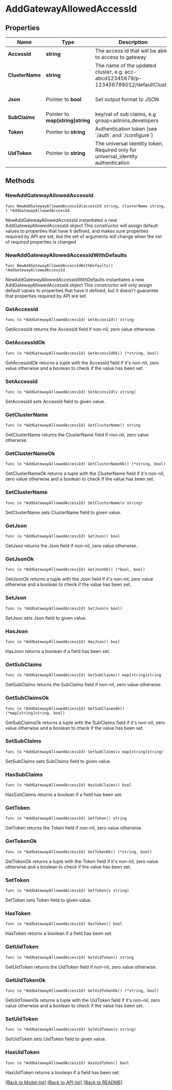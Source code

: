 # AddGatewayAllowedAccessId

## Properties

Name | Type | Description | Notes
------------ | ------------- | ------------- | -------------
**AccessId** | **string** | The access id that will be able to access to gateway | 
**ClusterName** | **string** | The name of the updated cluster, e.g. acc-abcd12345678/p-123456789012/defaultCluster | 
**Json** | Pointer to **bool** | Set output format to JSON | [optional] [default to false]
**SubClaims** | Pointer to **map[string]string** | key/val of sub claims, e.g group&#x3D;admins,developers | [optional] 
**Token** | Pointer to **string** | Authentication token (see &#x60;/auth&#x60; and &#x60;/configure&#x60;) | [optional] 
**UidToken** | Pointer to **string** | The universal identity token, Required only for universal_identity authentication | [optional] 

## Methods

### NewAddGatewayAllowedAccessId

`func NewAddGatewayAllowedAccessId(accessId string, clusterName string, ) *AddGatewayAllowedAccessId`

NewAddGatewayAllowedAccessId instantiates a new AddGatewayAllowedAccessId object
This constructor will assign default values to properties that have it defined,
and makes sure properties required by API are set, but the set of arguments
will change when the set of required properties is changed

### NewAddGatewayAllowedAccessIdWithDefaults

`func NewAddGatewayAllowedAccessIdWithDefaults() *AddGatewayAllowedAccessId`

NewAddGatewayAllowedAccessIdWithDefaults instantiates a new AddGatewayAllowedAccessId object
This constructor will only assign default values to properties that have it defined,
but it doesn't guarantee that properties required by API are set

### GetAccessId

`func (o *AddGatewayAllowedAccessId) GetAccessId() string`

GetAccessId returns the AccessId field if non-nil, zero value otherwise.

### GetAccessIdOk

`func (o *AddGatewayAllowedAccessId) GetAccessIdOk() (*string, bool)`

GetAccessIdOk returns a tuple with the AccessId field if it's non-nil, zero value otherwise
and a boolean to check if the value has been set.

### SetAccessId

`func (o *AddGatewayAllowedAccessId) SetAccessId(v string)`

SetAccessId sets AccessId field to given value.


### GetClusterName

`func (o *AddGatewayAllowedAccessId) GetClusterName() string`

GetClusterName returns the ClusterName field if non-nil, zero value otherwise.

### GetClusterNameOk

`func (o *AddGatewayAllowedAccessId) GetClusterNameOk() (*string, bool)`

GetClusterNameOk returns a tuple with the ClusterName field if it's non-nil, zero value otherwise
and a boolean to check if the value has been set.

### SetClusterName

`func (o *AddGatewayAllowedAccessId) SetClusterName(v string)`

SetClusterName sets ClusterName field to given value.


### GetJson

`func (o *AddGatewayAllowedAccessId) GetJson() bool`

GetJson returns the Json field if non-nil, zero value otherwise.

### GetJsonOk

`func (o *AddGatewayAllowedAccessId) GetJsonOk() (*bool, bool)`

GetJsonOk returns a tuple with the Json field if it's non-nil, zero value otherwise
and a boolean to check if the value has been set.

### SetJson

`func (o *AddGatewayAllowedAccessId) SetJson(v bool)`

SetJson sets Json field to given value.

### HasJson

`func (o *AddGatewayAllowedAccessId) HasJson() bool`

HasJson returns a boolean if a field has been set.

### GetSubClaims

`func (o *AddGatewayAllowedAccessId) GetSubClaims() map[string]string`

GetSubClaims returns the SubClaims field if non-nil, zero value otherwise.

### GetSubClaimsOk

`func (o *AddGatewayAllowedAccessId) GetSubClaimsOk() (*map[string]string, bool)`

GetSubClaimsOk returns a tuple with the SubClaims field if it's non-nil, zero value otherwise
and a boolean to check if the value has been set.

### SetSubClaims

`func (o *AddGatewayAllowedAccessId) SetSubClaims(v map[string]string)`

SetSubClaims sets SubClaims field to given value.

### HasSubClaims

`func (o *AddGatewayAllowedAccessId) HasSubClaims() bool`

HasSubClaims returns a boolean if a field has been set.

### GetToken

`func (o *AddGatewayAllowedAccessId) GetToken() string`

GetToken returns the Token field if non-nil, zero value otherwise.

### GetTokenOk

`func (o *AddGatewayAllowedAccessId) GetTokenOk() (*string, bool)`

GetTokenOk returns a tuple with the Token field if it's non-nil, zero value otherwise
and a boolean to check if the value has been set.

### SetToken

`func (o *AddGatewayAllowedAccessId) SetToken(v string)`

SetToken sets Token field to given value.

### HasToken

`func (o *AddGatewayAllowedAccessId) HasToken() bool`

HasToken returns a boolean if a field has been set.

### GetUidToken

`func (o *AddGatewayAllowedAccessId) GetUidToken() string`

GetUidToken returns the UidToken field if non-nil, zero value otherwise.

### GetUidTokenOk

`func (o *AddGatewayAllowedAccessId) GetUidTokenOk() (*string, bool)`

GetUidTokenOk returns a tuple with the UidToken field if it's non-nil, zero value otherwise
and a boolean to check if the value has been set.

### SetUidToken

`func (o *AddGatewayAllowedAccessId) SetUidToken(v string)`

SetUidToken sets UidToken field to given value.

### HasUidToken

`func (o *AddGatewayAllowedAccessId) HasUidToken() bool`

HasUidToken returns a boolean if a field has been set.


[[Back to Model list]](../README.md#documentation-for-models) [[Back to API list]](../README.md#documentation-for-api-endpoints) [[Back to README]](../README.md)


